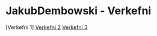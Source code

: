 # JakubDembowski - Verkefni
[Verkefni 1]
[Verkefni 2](http://JakubDembowski.github.io/verkefni2/Verkefni2.html)
[Verkefni 3](https://jakubdembowski.github.io/Verkefni3/Verkefni3.html)
